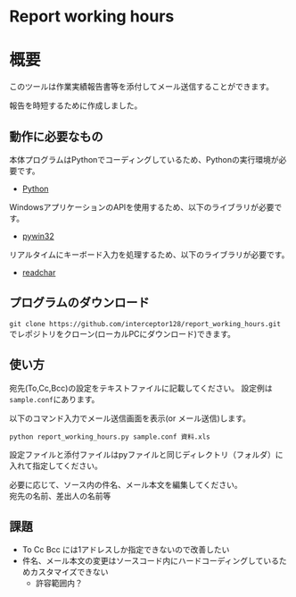 Report working hours
==

# 概要

このツールは作業実績報告書等を添付してメール送信することができます。

報告を時短するために作成しました。

## 動作に必要なもの

本体プログラムはPythonでコーディングしているため、Pythonの実行環境が必要です。

+ [Python](https://www.python.org/)

WindowsアプリケーションのAPIを使用するため、以下のライブラリが必要です。

+ [pywin32](https://github.com/mhammond/pywin32)

リアルタイムにキーボード入力を処理するため、以下のライブラリが必要です。

+ [readchar](https://pypi.org/project/readchar/)

## プログラムのダウンロード
`git clone https://github.com/interceptor128/report_working_hours.git`  
でレポジトリをクローン(ローカルPCにダウンロード)できます。

## 使い方

宛先(To,Cc,Bcc)の設定をテキストファイルに記載してください。
設定例は`sample.conf`にあります。

以下のコマンド入力でメール送信画面を表示(or メール送信)します。
```command:sample
python report_working_hours.py sample.conf 資料.xls
```
 
設定ファイルと添付ファイルはpyファイルと同じディレクトリ（フォルダ）に入れて指定してください。

必要に応じて、ソース内の件名、メール本文を編集してください。  
宛先の名前、差出人の名前等

## 課題
+ To Cc Bcc には1アドレスしか指定できないので改善したい
+ 件名、メール本文の変更はソースコード内にハードコーディングしているためカスタマイズできない
    + 許容範囲内？